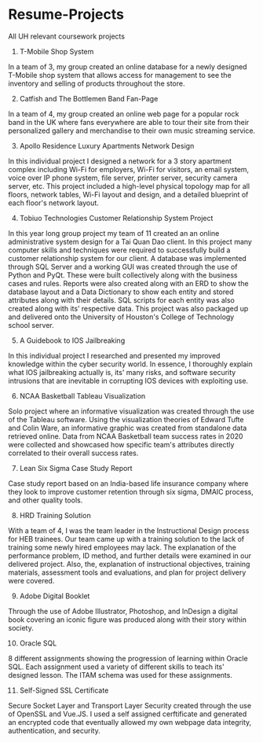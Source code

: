 # Resume-Projects
All UH relevant coursework projects 


1. T-Mobile Shop System

In a team of 3, my group created an online database for a newly designed T-Mobile shop system that allows access for management to see the inventory and selling of products throughout the store.


2. Catfish and The Bottlemen Band Fan-Page

In a team of 4, my group created an online web page for a popular rock band in the UK where fans everywhere are able to tour their site from their personalized gallery and merchandise to their own music streaming service.


3. Apollo Residence Luxury Apartments Network Design

In this individual project I designed a network for a 3 story apartment complex including Wi-Fi for employers, Wi-Fi for visitors, an email system, voice over IP phone system, file server, printer server, security camera server, etc. This project included a high-level physical topology map for all floors, network tables, Wi-Fi layout and design, and a detailed blueprint of each floor's network layout.


4. Tobiuo Technologies Customer Relationship System Project

In this year long group project my team of 11 created an an online administrative system design for a Tai Quan Dao client. In this project many computer skills and techniques were required to successfully build a customer relationship system for our client. A database was implemented through SQL Server and a working GUI was created through the use of Python and PyQt. These were built collectively along with the business cases and rules. Reports were also created along with an ERD to show the database layout and a Data Dictionary to show each entity and stored attributes along with their details. SQL scripts for each entity was also created along with its’ respective data. This project was also packaged up and delivered onto the University of Houston's College of Technology school server.


5. A Guidebook to IOS Jailbreaking

In this individual project I researched and presented my improved knowledge within the cyber security world. In essence, I thoroughly explain what IOS jailbreaking actually is, its' many risks, and software security intrusions that are inevitable in corrupting IOS devices with exploiting use.


6. NCAA Basketball Tableau Visualization

Solo project where an informative visualization was created through the use of the Tableau software. Using the visualization theories of Edward Tufte and Colin Ware, an informative graphic was created from standalone data retrieved online. Data from NCAA Basketball team success rates in 2020 were collected and showcased how specific team's attributes directly correlated to their overall success rates.


7. Lean Six Sigma Case Study Report

Case study report based on an India-based life insurance company where they look to improve customer retention through six sigma, DMAIC process, and other quality tools.


8. HRD Training Solution

With a team of 4, I was the team leader in the Instructional Design process for HEB trainees. Our team came up with a training solution to the lack of training some newly hired employees may lack. The explanation of the performance problem, ID method, and further details were examined in our delivered project. Also, the, explanation of instructional objectives, training materials, assessment tools and evaluations, and plan for project delivery were covered.


9. Adobe Digital Booklet

Through the use of Adobe Illustrator, Photoshop, and InDesign a digital book covering an iconic figure was produced along with their story within society.


10. Oracle SQL

8 different assignments showing the progression of learning within Oracle SQL. Each assignment used a variety of different skills to teach its' designed lesson. The ITAM schema was used for these assignments.

11. Self-Signed SSL Certificate

Secure Socket Layer and Transport Layer Security created through the use of OpenSSL and Vue.JS. I used a self assigned cerftificate and generated an encrypted code that eventually allowed my own webpage data integrity, authentication, and security.
